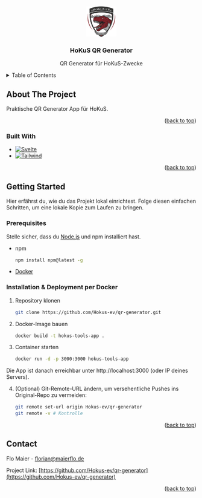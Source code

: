 <!-- Improved compatibility of back to top link: See: https://github.com/othneildrew/Best-README-Template/pull/73 -->
<a id="readme-top"></a>

<!-- PROJECT SHIELDS -->
<!--
*** I'm using markdown "reference style" links for readability.
*** Reference links are enclosed in brackets [ ] instead of parentheses ( ).
*** See the bottom of this document for the declaration of the reference variables
*** for contributors-url, forks-url, etc. This is an optional, concise syntax you may use.
*** https://www.markdownguide.org/basic-syntax/#reference-style-links
-->
<!-- [![Contributors][contributors-shield]][contributors-url]
[![Forks][forks-shield]][forks-url]
[![Stargazers][stars-shield]][stars-url]
[![Issues][issues-shield]][issues-url] -->
<!-- [![project_license][license-shield]][license-url] -->
<!-- [![LinkedIn][linkedin-shield]][linkedin-url] -->



<!-- PROJECT LOGO -->
<br />
<div align="center">
  <a href="https://github.com/Hokus-ev/qr-generator">
    <img src="static/logo_transparent.png" alt="Logo" width="80" height="80">
  </a>

<h3 align="center">HoKuS QR Generator</h3>

  <p align="center">
    QR Generator für HoKuS-Zwecke
    <!-- <br /> -->
    <!-- <a href="https://github.com/Hokus-ev/qr-generator"><strong>Explore the docs »</strong></a> -->
    <!-- <br /> -->
    <!-- <br /> -->
    <!-- <a href="https://github.com/Hokus-ev/qr-generator">View Demo</a> -->
    <!-- &middot; -->
    <!-- <a href="https://github.com/Hokus-ev/qr-generator/issues/new?labels=bug&template=bug-report---.md">Report Bug</a> -->
    <!-- &middot; -->
    <!-- <a href="https://github.com/Hokus-ev/qr-generator/issues/new?labels=enhancement&template=feature-request---.md">Request Feature</a> -->
  </p>
</div>



<!-- TABLE OF CONTENTS -->
<details>
  <summary>Table of Contents</summary>
  <ol>
    <li>
      <a href="#about-the-project">About The Project</a>
      <ul>
        <li><a href="#built-with">Built With</a></li>
      </ul>
    </li>
    <li>
      <a href="#getting-started">Getting Started</a>
      <ul>
        <li><a href="#prerequisites">Prerequisites</a></li>
        <li><a href="#installation">Installation</a></li>
      </ul>
    </li>
    <li><a href="#usage">Usage</a></li>
    <li><a href="#roadmap">Roadmap</a></li>
    <li><a href="#contributing">Contributing</a></li>
    <li><a href="#license">License</a></li>
    <li><a href="#contact">Contact</a></li>
    <li><a href="#acknowledgments">Acknowledgments</a></li>
  </ol>
</details>



<!-- ABOUT THE PROJECT -->
## About The Project

<!-- [![Product Name Screen Shot][product-screenshot]](https://example.com) -->
Praktische QR Generator App für HoKuS.


<p align="right">(<a href="#readme-top">back to top</a>)</p>



### Built With

<!-- * [![Next][Next.js]][Next-url]
* [![React][React.js]][React-url]
* [![Vue][Vue.js]][Vue-url]
* [![Angular][Angular.io]][Angular-url] -->
* [![Svelte][Svelte.dev]][Svelte-url]
* [![Tailwind][TailwindCSS]][Tailwind-url]
<!-- * [![Laravel][Laravel.com]][Laravel-url]
* [![Bootstrap][Bootstrap.com]][Bootstrap-url]
* [![JQuery][JQuery.com]][JQuery-url] -->

<p align="right">(<a href="#readme-top">back to top</a>)</p>



<!-- GETTING STARTED -->
## Getting Started

Hier erfährst du, wie du das Projekt lokal einrichtest. Folge diesen einfachen Schritten, um eine lokale Kopie zum Laufen zu bringen.

### Prerequisites

Stelle sicher, dass du [Node.js](https://nodejs.org/) und npm installiert hast.
* npm
  ```sh
  npm install npm@latest -g
  ```
* [Docker](https://www.docker.com/get-started/)

### Installation & Deployment per Docker

1. Repository klonen
   ```sh
   git clone https://github.com/Hokus-ev/qr-generator.git
   ```
2. Docker-Image bauen
   ```sh
   docker build -t hokus-tools-app .
   ```
3. Container starten
   ```sh
   docker run -d -p 3000:3000 hokus-tools-app
   ```
Die App ist danach erreichbar unter http://localhost:3000 (oder IP deines Servers).

4. (Optional) Git-Remote-URL ändern, um versehentliche Pushes ins Original-Repo zu vermeiden:
   ```sh
   git remote set-url origin Hokus-ev/qr-generator
   git remote -v # Kontrolle
   ```

<p align="right">(<a href="#readme-top">back to top</a>)</p>



<!-- USAGE EXAMPLES
## Usage

Use this space to show useful examples of how a project can be used. Additional screenshots, code examples and demos work well in this space. You may also link to more resources.

_For more examples, please refer to the [Documentation](https://example.com)_

<p align="right">(<a href="#readme-top">back to top</a>)</p>
 -->


<!-- ROADMAP -->
<!-- ## Roadmap

- [ ] Feature 1
- [ ] Feature 2
- [ ] Feature 3
    - [ ] Nested Feature

See the [open issues](https://github.com/Hokus-ev/qr-generator/issues) for a full list of proposed features (and known issues).

<p align="right">(<a href="#readme-top">back to top</a>)</p> -->









<!-- CONTACT -->
## Contact

Flo Maier - florian@maierflo.de

Project Link: [https://github.com/Hokus-ev/qr-generator](https://github.com/Hokus-ev/qr-generator)

<p align="right">(<a href="#readme-top">back to top</a>)</p>


<!-- MARKDOWN LINKS & IMAGES -->
<!-- https://www.markdownguide.org/basic-syntax/#reference-style-links -->
[contributors-shield]: https://img.shields.io/github/contributors/Hokus-ev/qr-generator.svg?style=for-the-badge
[contributors-url]: https://github.com/Hokus-ev/qr-generator/graphs/contributors
[forks-shield]: https://img.shields.io/github/forks/Hokus-ev/qr-generator.svg?style=for-the-badge
[forks-url]: https://github.com/Hokus-ev/qr-generator/network/members
[stars-shield]: https://img.shields.io/github/stars/Hokus-ev/qr-generator.svg?style=for-the-badge
[stars-url]: https://github.com/Hokus-ev/qr-generator/stargazers
[issues-shield]: https://img.shields.io/github/issues/Hokus-ev/qr-generator.svg?style=for-the-badge
[issues-url]: https://github.com/Hokus-ev/qr-generator/issues
[license-shield]: https://img.shields.io/github/license/Hokus-ev/qr-generator.svg?style=for-the-badge
[license-url]: https://github.com/Hokus-ev/qr-generator/blob/master/LICENSE.txt

[Svelte.dev]: https://img.shields.io/badge/Svelte-4A4A55?style=for-the-badge&logo=svelte&logoColor=FF3E00
[Svelte-url]: https://svelte.dev/
[TailwindCSS]: https://img.shields.io/badge/tailwindcss-38B2AC?style=for-the-badge&logo=tailwind-css&logoColor=white
[Tailwind-url]: https://tailwindcss.com/